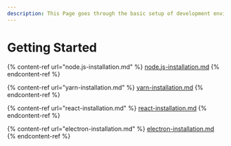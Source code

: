 ```yaml
---
description: This Page goes through the basic setup of development environment
---
```


# Getting Started



{% content-ref url="node.js-installation.md" %}
[node.js-installation.md](node.js-installation.md)
{% endcontent-ref %}

{% content-ref url="yarn-installation.md" %}
[yarn-installation.md](yarn-installation.md)
{% endcontent-ref %}

{% content-ref url="react-installation.md" %}
[react-installation.md](react-installation.md)
{% endcontent-ref %}

{% content-ref url="electron-installation.md" %}
[electron-installation.md](electron-installation.md)
{% endcontent-ref %}
